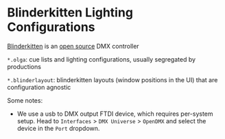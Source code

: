 # Blinderkitten Lighting Configurations

[Blinderkitten](https://blinderkitten.lighting/) is an [open source](https://github.com/norbertrostaing/BlinderKitten/) DMX controller

`*.olga`: cue lists and lighting configurations, usually segregated by productions

`*.blinderlayout`: blinderkitten layouts (window positions in the UI) that are configuration agnostic

Some notes:

- We use a usb to DMX output FTDI device, which requires per-system setup. Head to `Interfaces` > `DMX Universe` > `OpenDMX` and select the device in the `Port` dropdown.
